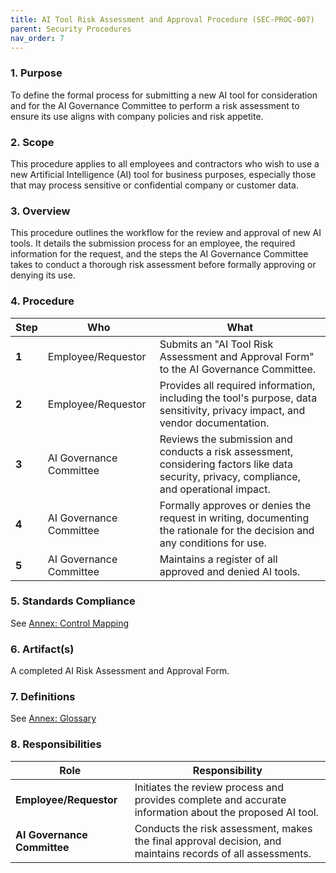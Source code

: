 ```yaml
---
title: AI Tool Risk Assessment and Approval Procedure (SEC-PROC-007)
parent: Security Procedures
nav_order: 7
---
```

### 1. Purpose

To define the formal process for submitting a new AI tool for consideration and for the AI Governance Committee to perform a risk assessment to ensure its use aligns with company policies and risk appetite.

### 2. Scope

This procedure applies to all employees and contractors who wish to use a new Artificial Intelligence (AI) tool for business purposes, especially those that may process sensitive or confidential company or customer data.

### 3. Overview

This procedure outlines the workflow for the review and approval of new AI tools. It details the submission process for an employee, the required information for the request, and the steps the AI Governance Committee takes to conduct a thorough risk assessment before formally approving or denying its use.

### 4. Procedure

| **Step** | **Who**                      | **What**                                                                                                                                                           |
| -------- | ---------------------------- | ------------------------------------------------------------------------------------------------------------------------------------------------------------------ |
| **1**    | Employee/Requestor           | Submits an "AI Tool Risk Assessment and Approval Form" to the AI Governance Committee.                                                                             |
| **2**    | Employee/Requestor           | Provides all required information, including the tool's purpose, data sensitivity, privacy impact, and vendor documentation.                                         |
| **3**    | AI Governance Committee      | Reviews the submission and conducts a risk assessment, considering factors like data security, privacy, compliance, and operational impact.                          |
| **4**    | AI Governance Committee      | Formally approves or denies the request in writing, documenting the rationale for the decision and any conditions for use.                                           |
| **5**    | AI Governance Committee      | Maintains a register of all approved and denied AI tools.                                                                                                          |

### 5. Standards Compliance

See [Annex: Control Mapping](../_annexes/control_mapping.md)

### 6. Artifact(s)

A completed AI Risk Assessment and Approval Form.

### 7. Definitions

See [Annex: Glossary](../_annexes/glossary.md)

### 8. Responsibilities

| **Role**                | **Responsibility**                                                                                             |
| ----------------------- | -------------------------------------------------------------------------------------------------------------- |
| **Employee/Requestor**  | Initiates the review process and provides complete and accurate information about the proposed AI tool.        |
| **AI Governance Committee** | Conducts the risk assessment, makes the final approval decision, and maintains records of all assessments. |
